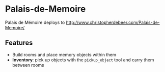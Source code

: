 # Palais-de-Memoire
Palais de Mémoire deploys to http://www.christopherdebeer.com/Palais-de-Memoire/

## Features

- Build rooms and place memory objects within them
- **Inventory**: pick up objects with the `pickup_object` tool and carry them between rooms
